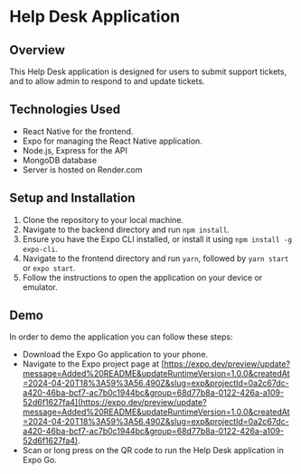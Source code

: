 # Help Desk Application

## Overview

This Help Desk application is designed for users to submit support tickets, and to allow admin to respond to and update tickets.

## Technologies Used

- React Native for the frontend.
- Expo for managing the React Native application.
- Node.js, Express for the API
- MongoDB database
- Server is hosted on Render.com

## Setup and Installation

1. Clone the repository to your local machine.
2. Navigate to the backend directory and run `npm install`.
3. Ensure you have the Expo CLI installed, or install it using `npm install -g expo-cli`.
4. Navigate to the frontend directory and run `yarn`, followed by `yarn start` or `expo start`.
5. Follow the instructions to open the application on your device or emulator.

## Demo

In order to demo the application you can follow these steps:

- Download the Expo Go application to your phone.
- Navigate to the Expo project page at [https://expo.dev/preview/update?message=Added%20README&updateRuntimeVersion=1.0.0&createdAt=2024-04-20T18%3A59%3A56.490Z&slug=exp&projectId=0a2c67dc-a420-46ba-bcf7-ac7b0c1944bc&group=68d77b8a-0122-426a-a109-52d6f1627fa4](https://expo.dev/preview/update?message=Added%20README&updateRuntimeVersion=1.0.0&createdAt=2024-04-20T18%3A59%3A56.490Z&slug=exp&projectId=0a2c67dc-a420-46ba-bcf7-ac7b0c1944bc&group=68d77b8a-0122-426a-a109-52d6f1627fa4).
- Scan or long press on the QR code to run the Help Desk application in Expo Go.

